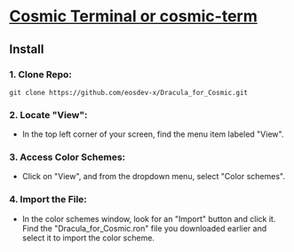 # [Cosmic Terminal or cosmic-term](https://github.com/pop-os/cosmic-term)

## Install

### 1. Clone Repo:

    git clone https://github.com/eosdev-x/Dracula_for_Cosmic.git

### 2. Locate "View":

- In the top left corner of your screen, find the menu item labeled "View".

### 3. Access Color Schemes:

- Click on "View", and from the dropdown menu, select "Color schemes".

### 4. Import the File:

- In the color schemes window, look for an "Import" button and click it.
  Find the "Dracula_for_Cosmic.ron" file you downloaded earlier and select it to import the color scheme.
